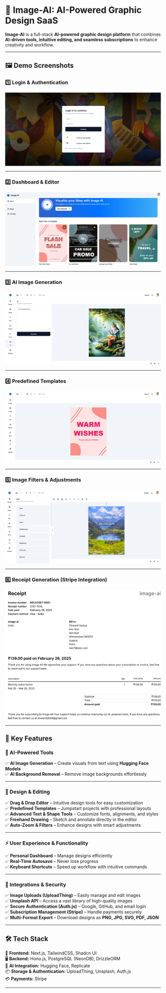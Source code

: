 # 🚀 Image-AI: AI-Powered Graphic Design SaaS  

**Image-AI** is a full-stack **AI-powered graphic design platform** that combines **AI-driven tools, intuitive editing, and seamless subscriptions** to enhance creativity and workflow.  

---

## 🖼️ Demo Screenshots  

### **1️⃣ Login & Authentication**  
![Login Page](demo_images/login.png.png)  

---

### **2️⃣ Dashboard & Editor**  
![Dashboard](demo_images/dashboard.png.png)  

---

### **3️⃣ AI Image Generation**  
![AI Image Generation](demo_images/ai_generation.png.png)  

---

### **4️⃣ Predefined Templates**  
![Templates](demo_images/template.png.png)  

---

### **5️⃣ Image Filters & Adjustments**  
![Image Filters](demo_images/filters.png.png)  

---

### **6️⃣ Receipt Generation (Stripe Integration)**  
![Receipt Generation](demo_images/receipt_demo.png.png)  

---

## 🎨 Key Features  

### **🧠 AI-Powered Tools**  
✅ **AI Image Generation** – Create visuals from text using **Hugging Face Models**  
✅ **AI Background Removal** – Remove image backgrounds effortlessly  

---

### **🎨 Design & Editing**  
✅ **Drag & Drop Editor** – Intuitive design tools for easy customization  
✅ **Predefined Templates** – Jumpstart projects with professional layouts  
✅ **Advanced Text & Shape Tools** – Customize fonts, alignments, and styles  
✅ **Freehand Drawing** – Sketch and annotate directly in the editor  
✅ **Auto-Zoom & Filters** – Enhance designs with smart adjustments  

---

### **⚡ User Experience & Functionality**  
✅ **Personal Dashboard** – Manage designs efficiently  
✅ **Real-Time Autosave** – Never lose progress  
✅ **Keyboard Shortcuts** – Speed up workflow with intuitive commands  

---

### **🔗 Integrations & Security**  
✅ **Image Uploads (UploadThing)** – Easily manage and edit images  
✅ **Unsplash API** – Access a vast library of high-quality images  
✅ **Secure Authentication (Auth.js)** – Google, GitHub, and email login  
✅ **Subscription Management (Stripe)** – Handle payments securely  
✅ **Multi-Format Export** – Download designs as **PNG, JPG, SVG, PDF, JSON**  

---

## 🛠️ Tech Stack  

🚀 **Frontend:** Next.js, TailwindCSS, Shadcn UI  
🖥️ **Backend:** Hono.js, PostgreSQL (NeonDB), DrizzleORM  
🤖 **AI Integration:** Hugging Face, Replicate  
📦 **Storage & Authentication:** UploadThing, Unsplash, Auth.js  
💳 **Payments:** Stripe  

---
